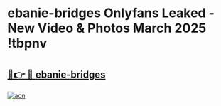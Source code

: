 # ebanie-bridges Onlyfans Leaked - New Video & Photos March 2025 !tbpnv

# <h2><a href="https://rhao09.iuczelnia.edu.pl?title=ebanie-bridges&ref=tbpnv">🔗👉 🔴 ebanie-bridges</a></h2>

[![acn](https://github.com/user-attachments/assets/0f9c940e-d8b0-45ae-aac7-cd30a18b3e1c)](https://rhao09.iuczelnia.edu.pl?title=ebanie-bridges&ref=tbpnv)

